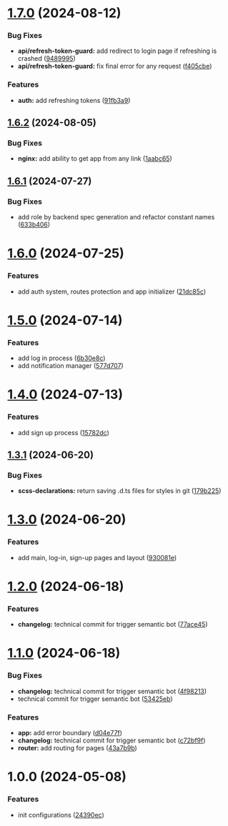 # [1.7.0](https://github.com/RomanDeveloperGit/story-app-frontend/compare/v1.6.2...v1.7.0) (2024-08-12)


### Bug Fixes

* **api/refresh-token-guard:** add redirect to login page if refreshing is crashed ([9489995](https://github.com/RomanDeveloperGit/story-app-frontend/commit/9489995c0ac6d682c8799649c1c84ac523746d38))
* **api/refresh-token-guard:** fix final error for any request ([f405cbe](https://github.com/RomanDeveloperGit/story-app-frontend/commit/f405cbef080fbdf30bbaa77e4cb9ae19c1143ef7))


### Features

* **auth:** add refreshing tokens ([91fb3a9](https://github.com/RomanDeveloperGit/story-app-frontend/commit/91fb3a930fdc7a06d6ffe995f1c24ae816d400dc))

## [1.6.2](https://github.com/RomanDeveloperGit/story-app-frontend/compare/v1.6.1...v1.6.2) (2024-08-05)


### Bug Fixes

* **nginx:** add ability to get app from any link ([1aabc65](https://github.com/RomanDeveloperGit/story-app-frontend/commit/1aabc65ed135e7fc13c0992ec8f8a1cab710bb25))

## [1.6.1](https://github.com/RomanDeveloperGit/story-app-frontend/compare/v1.6.0...v1.6.1) (2024-07-27)


### Bug Fixes

* add role by backend spec generation and refactor constant names ([633b406](https://github.com/RomanDeveloperGit/story-app-frontend/commit/633b406fb74e8f8c3f62de0ace4654cb25e8c3e9))

# [1.6.0](https://github.com/RomanDeveloperGit/story-app-frontend/compare/v1.5.0...v1.6.0) (2024-07-25)


### Features

* add auth system, routes protection and app initializer ([21dc85c](https://github.com/RomanDeveloperGit/story-app-frontend/commit/21dc85c0fdb953e6e9df1bdb8f4dbc8678d0c16a))

# [1.5.0](https://github.com/RomanDeveloperGit/story-app-frontend/compare/v1.4.0...v1.5.0) (2024-07-14)


### Features

* add log in process ([6b30e8c](https://github.com/RomanDeveloperGit/story-app-frontend/commit/6b30e8c097b511f560c60e6bf7af53e9af041e36))
* add notification manager ([577d707](https://github.com/RomanDeveloperGit/story-app-frontend/commit/577d7072e2d831ff953cdc12b3391950a3f42345))

# [1.4.0](https://github.com/RomanDeveloperGit/story-app-frontend/compare/v1.3.1...v1.4.0) (2024-07-13)


### Features

* add sign up process ([15782dc](https://github.com/RomanDeveloperGit/story-app-frontend/commit/15782dc432a50b7d0fcbdf40b803054544c6dc7d))

## [1.3.1](https://github.com/RomanDeveloperGit/story-app-frontend/compare/v1.3.0...v1.3.1) (2024-06-20)


### Bug Fixes

* **scss-declarations:** return saving .d.ts files for styles in git ([179b225](https://github.com/RomanDeveloperGit/story-app-frontend/commit/179b225e7496813d140f15fb421de1e18f1e92d1))

# [1.3.0](https://github.com/RomanDeveloperGit/story-app-frontend/compare/v1.2.0...v1.3.0) (2024-06-20)


### Features

* add main, log-in, sign-up pages and layout ([930081e](https://github.com/RomanDeveloperGit/story-app-frontend/commit/930081ecc3bed0214c794b026cf435365f8a8f76))

# [1.2.0](https://github.com/RomanDeveloperGit/story-app-frontend/compare/v1.1.0...v1.2.0) (2024-06-18)


### Features

* **changelog:** technical commit for trigger semantic bot ([77ace45](https://github.com/RomanDeveloperGit/story-app-frontend/commit/77ace45d260afd18be96651c50fe175a974eacf8))

# [1.1.0](https://github.com/RomanDeveloperGit/story-app-frontend/compare/v1.0.0...v1.1.0) (2024-06-18)


### Bug Fixes

* **changelog:** technical commit for trigger semantic bot ([4f98213](https://github.com/RomanDeveloperGit/story-app-frontend/commit/4f98213c7cf3814a9272952ad144a2b2209e0f0f))
* technical commit for trigger semantic bot ([53425eb](https://github.com/RomanDeveloperGit/story-app-frontend/commit/53425eb7339541ba76c9ebdbdb137d99ebbe9502))


### Features

* **app:** add error boundary ([d04e77f](https://github.com/RomanDeveloperGit/story-app-frontend/commit/d04e77f685e019164254f7815346d9ef12d1f6e0))
* **changelog:** technical commit for trigger semantic bot ([c72bf9f](https://github.com/RomanDeveloperGit/story-app-frontend/commit/c72bf9fb4513e1be1d34dca0b1f94a331dc9b372))
* **router:** add routing for pages ([43a7b9b](https://github.com/RomanDeveloperGit/story-app-frontend/commit/43a7b9b40b3acfbd6c0827fb2880b62bb49a6385))

# 1.0.0 (2024-05-08)


### Features

* init configurations ([24390ec](https://github.com/RomanDeveloperGit/story-app-frontend/commit/24390ec3fe5a45fe9759f0d572c26c491490bee9))
